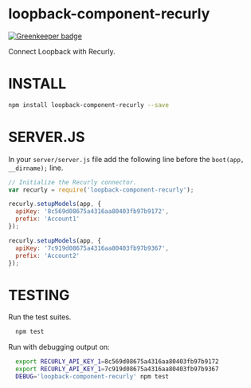 loopback-component-recurly
==============================

[![Greenkeeper badge](https://badges.greenkeeper.io/fullcube/loopback-component-recurly.svg)](https://greenkeeper.io/)

Connect Loopback with Recurly.

INSTALL
=============

```bash
npm install loopback-component-recurly --save
```

SERVER.JS
=============

In your `server/server.js` file add the following line before the
`boot(app, __dirname);` line.

```javascript
// Initialize the Recurly connector.
var recurly = require('loopback-component-recurly');

recurly.setupModels(app, {
  apiKey: '8c569d08675a4316aa80403fb97b9172',
  prefix: 'Account1'
});

recurly.setupModels(app, {
  apiKey: '7c919d08675a4316aa80403fb97b9367',
  prefix: 'Account2'
});
```

TESTING
=============

Run the test suites.

```bash
  npm test
```

Run with debugging output on:

```bash
  export RECURLY_API_KEY_1=8c569d08675a4316aa80403fb97b9172
  export RECURLY_API_KEY_1=7c919d08675a4316aa80403fb97b9367
  DEBUG='loopback-component-recurly' npm test
```
